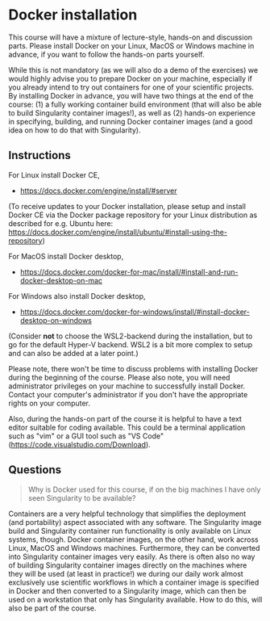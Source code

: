 # Docker installation

This course will have a mixture of lecture-style, hands-on and discussion parts.
Please install Docker on your Linux, MacOS or Windows machine in advance, if you want to follow the hands-on parts yourself.

While this is not mandatory (as we will also do a demo of the exercises) we would highly advise you to prepare Docker on your machine, especially if you already intend to try out containers for one of your scientific projects.
By installing Docker in advance, you will have two things at the end of the course: (1) a fully working container build environment (that will also be able to build Singularity container images!), as well as (2) hands-on experience in specifying, building, and running Docker container images (and a good idea on how to do that with Singularity).

## Instructions

For Linux install Docker CE,

* https://docs.docker.com/engine/install/#server

(To receive updates to your Docker installation, please setup and install Docker CE via the Docker package repository for your Linux distribution as described for e.g. Ubuntu here: https://docs.docker.com/engine/install/ubuntu/#install-using-the-repository)

For MacOS install Docker desktop,

* https://docs.docker.com/docker-for-mac/install/#install-and-run-docker-desktop-on-mac

For Windows also install Docker desktop,

* https://docs.docker.com/docker-for-windows/install/#install-docker-desktop-on-windows

(Consider **not** to choose the WSL2-backend during the installation, but to go for the default Hyper-V backend. WSL2 is a bit more complex to setup and can also be added at a later point.)

Please note, there won't be time to discuss problems with installing Docker during the beginning of the course.
Please also note, you will need administrator privileges on your machine to successfully install Docker.
Contact your computer's administrator if you don't have the appropriate rights on your computer.

Also, during the hands-on part of the course it is helpful to have a text editor suitable for coding available.
This could be a terminal application such as "vim" or a GUI tool such as "VS Code" (https://code.visualstudio.com/Download).

## Questions

> Why is Docker used for this course, if on the big machines I have only seen Singularity to be available?

Containers are a very helpful technology that simplifies the deployment (and portability) aspect associated with any software.
The Singularity image build and Singularity container run functionality is only available on Linux systems, though.
Docker container images, on the other hand, work across Linux, MacOS and Windows machines.
Furthermore, they can be converted into Singularity container images very easily.
As there is often also no way of building Singularity container images directly on the machines where they will be used (at least in practice!) we during our daily work almost exclusively use scientific workflows in which a container image is specified in Docker and then converted to a Singularity image, which can then be used on a workstation that only has Singularity available.
How to do this, will also be part of the course.

